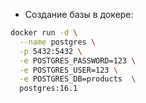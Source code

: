 - Создание базы в докере:

```bash
docker run -d \
  --name postgres \
  -p 5432:5432 \
  -e POSTGRES_PASSWORD=123 \
  -e POSTGRES_USER=123 \
  -e POSTGRES_DB=products  \
  postgres:16.1
```